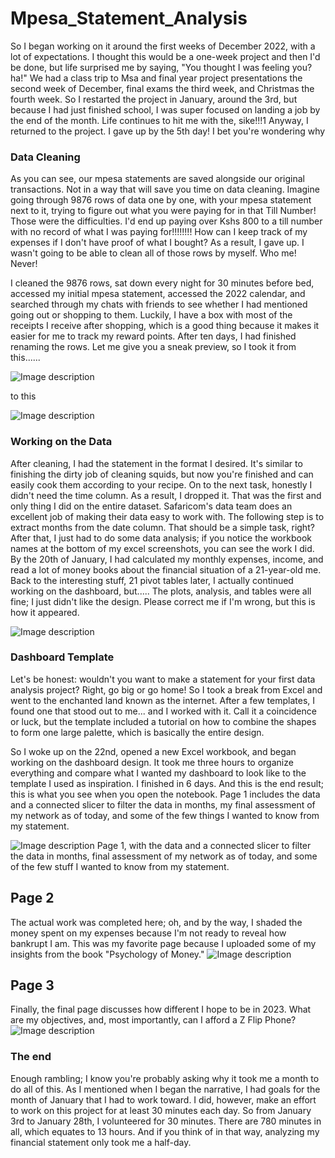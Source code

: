 # Mpesa_Statement_Analysis
So I began working on it around the first weeks of December 2022, with a lot of expectations. I thought this would be a one-week project and then I'd be done, but life surprised me by saying, "You thought I was feeling you? ha!" We had a class trip to Msa and final year project presentations the second week of December, final exams the third week, and Christmas the fourth week.
So I restarted the project in January, around the 3rd, but because I had just finished school, I was super focused on landing a job by the end of the month. Life continues to hit me with the, sike!!!1 Anyway, I returned to the project. I gave up by the 5th day!
I bet you're wondering why 


### **Data Cleaning**

As you can see, our mpesa statements are saved alongside our original transactions. Not in a way that will save you time on data cleaning. Imagine going through 9876 rows of data one by one, with your mpesa statement next to it, trying to figure out what you were paying for in that Till Number! Those were the difficulties. I'd end up paying over Kshs 800 to a till number with no record of what I was paying for!!!!!!!! How can I keep track of my expenses if I don't have proof of what I bought? As a result, I gave up. I wasn't going to be able to clean all of those rows by myself. Who me! Never!

I cleaned the 9876 rows, sat down every night for 30 minutes before bed, accessed my initial mpesa statement, accessed the 2022 calendar, and searched through my chats with friends to see whether I had mentioned going out or shopping to them. Luckily, I have a box with most of the receipts I receive after shopping, which is a good thing because it makes it easier for me to track my reward points. After ten days, I had finished renaming the rows. 
Let me give you a sneak preview, so I took it from this......

![Image description](https://dev-to-uploads.s3.amazonaws.com/uploads/articles/5jg4dso06ooard5wmf9q.png)

to this

![Image description](https://dev-to-uploads.s3.amazonaws.com/uploads/articles/c7ek6kq1qnkpcykwigti.png)

### **Working on the Data**

After cleaning, I had the statement in the format I desired. It's similar to finishing the dirty job of cleaning squids, but now you're finished and can easily cook them according to your recipe. On to the next task, honestly I didn't need the time column. As a result, I dropped it. That was the first and only thing I did on the entire dataset. Safaricom's data team does an excellent job of making their data easy to work with. The following step is to extract months from the date column. That should be a simple task, right? After that, I just had to do some data analysis; if you notice the workbook names at the bottom of my excel screenshots, you can see the work I did.
By the 20th of January, I had calculated my monthly expenses, income, and read a lot of money books about the financial situation of a 21-year-old me. Back to the interesting stuff, 21 pivot tables later, I actually continued working on the dashboard, but..... The plots, analysis, and tables were all fine; I just didn't like the design. Please correct me if I'm wrong, but this is how it appeared.

![Image description](https://dev-to-uploads.s3.amazonaws.com/uploads/articles/yanymt6n1ocnr3mrbwgu.png)

### **Dashboard Template**
Let's be honest: wouldn't you want to make a statement for your first data analysis project? Right, go big or go home! So I took a break from Excel and went to the enchanted land known as the internet. After a few templates, I found one that stood out to me... and I worked with it. Call it a coincidence or luck, but the template included a tutorial on how to combine the shapes to form one large palette, which is basically the entire design.

So I woke up on the 22nd, opened a new Excel workbook, and began working on the dashboard design. It took me three hours to organize everything and compare what I wanted my dashboard to look like to the template I used as inspiration. I finished in 6 days. And this is the end result; this is what you see when you open the notebook.
Page 1 includes the data and a connected slicer to filter the data in months, my final assessment of my network as of today, and some of the few things I wanted to know from my statement.



![Image description](https://dev-to-uploads.s3.amazonaws.com/uploads/articles/4ppmw4bq2aujx7wj6f79.png)
Page 1, with the data and a connected slicer to filter the data in months, final assessment of my network as of today, and some of the few stuff I wanted to know from my statement.
## Page 2
The actual work was completed here; oh, and by the way, I shaded the money spent on my expenses because I'm not ready to reveal how bankrupt I am. This was my favorite page because I uploaded some of my insights from the book "Psychology of Money."
![Image description](https://dev-to-uploads.s3.amazonaws.com/uploads/articles/vi43qvu1xh8a0nrpahjy.png)


## Page 3
Finally, the final page discusses how different I hope to be in 2023. What are my objectives, and, most importantly, can I afford a Z Flip Phone?
![Image description](https://dev-to-uploads.s3.amazonaws.com/uploads/articles/0tabrda9asgh0u6mym9s.png)
### **The end**
Enough rambling; I know you're probably asking why it took me a month to do all of this. As I mentioned when I began the narrative, I had goals for the month of January that I had to work toward. I did, however, make an effort to work on this project for at least 30 minutes each day. So from January 3rd to January 28th, I volunteered for 30 minutes. There are 780 minutes in all, which equates to 13 hours. And if you think of in that way, analyzing my financial statement only took me a half-day.

